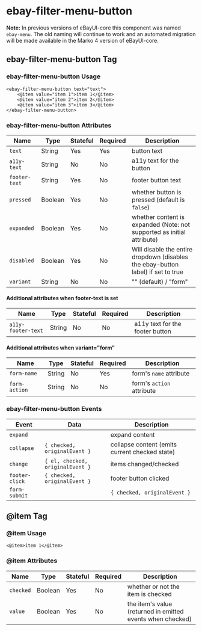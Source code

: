 # ebay-filter-menu-button

**Note:** In previous versions of eBayUI-core this component was named `ebay-menu`. The old naming will continue to work and an automated migration will be made available in the Marko 4 version of eBayUI-core.

## ebay-filter-menu-button Tag

### ebay-filter-menu-button Usage

```marko
<ebay-filter-menu-button text="text">
    <@item value="item 1">item 1</@item>
    <@item value="item 2">item 2</@item>
    <@item value="item 3">item 3</@item>
</ebay-filter-menu-button>
```

### ebay-filter-menu-button Attributes

Name | Type | Stateful | Required | Description
--- | --- | --- | --- | ---
`text` | String | Yes | Yes | button text
`a11y-text` | String | No | No | a11y text for the button
`footer-text` | String | Yes | No | footer button text
`pressed` | Boolean | Yes | No | whether button is pressed (default is `false`)
`expanded` | Boolean | Yes | No | whether content is expanded (Note: not supported as initial attribute)
`disabled` | Boolean | Yes | No | Will disable the entire dropdown (disables the ebay-button label) if set to true
`variant` | String | No | No | "" (default) / "form"

#### Additional attributes when footer-text is set

Name | Type | Stateful | Required | Description
--- | --- | --- | --- | ---
`a11y-footer-text` | String | No | No | a11y text for the footer button

#### Additional attributes when variant="form"

Name | Type | Stateful | Required | Description
--- | --- | --- | --- | ---
`form-name` | String | No | Yes | form's `name` attribute
`form-action` | String | No | No | form's `action` attribute

### ebay-filter-menu-button Events

Event | Data | Description
--- | --- | ---
`expand` | | expand content
`collapse` | `{ checked, originalEvent }` | collapse content (emits current checked state)
`change` | `{ el, checked, originalEvent }` | items changed/checked
`footer-click` | `{ checked, originalEvent }` | footer button clicked
`form-submit` |  | `{ checked, originalEvent }` | when using `variant="form"`, and form is submitted (emits current checked state)

## @item Tag

### @item Usage

```marko
<@item>item 1</@item>
```

### @item Attributes

Name | Type | Stateful | Required | Description
--- | --- | --- | --- | ---
`checked` | Boolean | Yes | No | whether or not the item is checked
`value` | Boolean | Yes | No | the item's value (returned in emitted events when checked)
